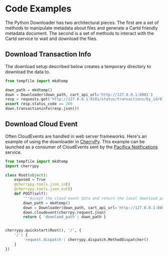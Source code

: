 # Code Examples

The Python Downloader has two architectural pieces. The first are a
set of methods to manipulate metadata about files and generate a
Cartd friendly metadata document. The second is a set of methods to
interact with the Cartd service to wait and download the files.

## Download Transaction Info

The download setup described below creates a temporary directory to
download the data to.

```python
from tempfile import mkdtemp

down_path = mkdtemp()
down = Downloader(down_path, cart_api_url='http://127.0.0.1:8081')
resp = requests.get('http://127.0.0.1:8181/status/transactions/by_id/67')
assert resp.status_code == 200
down.transactioninfo(resp.json())
```

## Download Cloud Event

Often CloudEvents are handled in web server frameworks. Here's an
example of using the downloader in [CherryPy](https://cherrypy.org/).
This example can be launched as a consumer of CloudEvents sent by
the [Pacifica Notifications](https://pacifica-notifications.readthedocs.io)
service.

```python
from tempfile import mkdtemp
import cherrypy

class Root(object):
    exposed = True
    @cherrypy.tools.json_in()
    @cherrypy.tools.json_out()
    def POST(self):
        """Accept the cloud event data and return the local download path."""
        down_path = mkdtemp()
        down = Downloader(down_path, cart_api_url='http://127.0.0.1:8081')
        down.cloudevent(cherrpy.request.json)
        return { 'download_path': down_path }


cherrypy.quickstart(Root(), '/', {
    '/': {
        'request.dispatch': cherrypy.dispatch.MethodDispatcher()
    }
})
```
